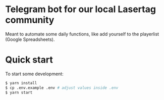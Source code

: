 # Telegram bot for our local Lasertag community

Meant to automate some daily functions, like add yourself to the playerlist (Google Spreadsheets).

# Quick start

To start some development:

```bash
$ yarn install
$ cp .env.example .env # adjust values inside .env
$ yarn start
```